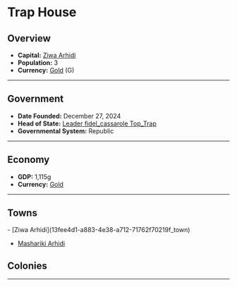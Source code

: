 <!--UNDEDITED FILE, remove this entire line if this file has been edited!-->
# <!--NAME-->Trap House<!--NAME-->

## Overview

- **Capital:** <!--CAPITAL_LINK-->[Ziwa Arhidi](13fee4d1-a883-4e38-a712-71762f70219f_town)<!--CAPITAL_LINK-->
- **Population:** <!--POPULATION-->3<!--POPULATION-->
- **Currency:** <!--CURRENCY_LINK-->[Gold](Gold_currency)<!--CURRENCY_LINK--> (<!--CURRENCY_ABV-->G<!--CURRENCY_ABV-->)

---

## Government

- **Date Founded:** <!--FOUNDED-->December 27, 2024<!--FOUNDED-->
- **Head of State:** <!--LEADER_TITLE_LINK-->[Leader fidel_cassarole Top_Trap](fidel_cassarole_user)<!--LEADER_TITLE_LINK-->
- **Governmental System:** <!--GOVERNMENT-->Republic<!--GOVERNMENT-->

---

## Economy

- **GDP:** <!--GDP-->1,115g<!--GDP-->
- **Currency:** <!--CURRENCY_LINK-->[Gold](Gold_currency)<!--CURRENCY_LINK-->

---

## Towns

<!--TOWNS-->- [Ziwa Arhidi](13fee4d1-a883-4e38-a712-71762f70219f_town)
- [Mashariki Arhidi](283e7f0c-b13f-49ef-83a9-776be65364d0_town)<!--TOWNS-->

## Colonies

<!--COLONIES--><!--COLONIES-->

---